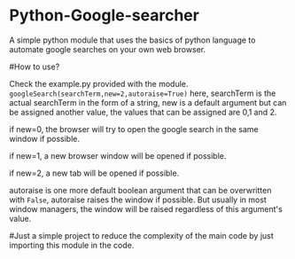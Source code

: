 # Python-Google-searcher
A simple python module that uses the basics of python language to automate google searches on your own web browser.

#How to use?


Check the example.py provided with the module.
`googleSearch(searchTerm,new=2,autoraise=True)`
here, searchTerm is the actual searchTerm in the form of a string, new is a default argument but can be assigned another value, the values that can be assigned are 0,1 and 2.

if new=0, the browser will try to open the google search in the same window if possible.

if new=1, a new browser window will be opened if possible.

if new=2, a new tab will be opened if possible.


autoraise is one more default boolean argument that can be overwritten with `False`, autoraise raises the window if possible. But usually in most window managers, the window will be raised regardless of this argument's value.

#Just a simple project to reduce the complexity of the main code by just importing this module in the code.
